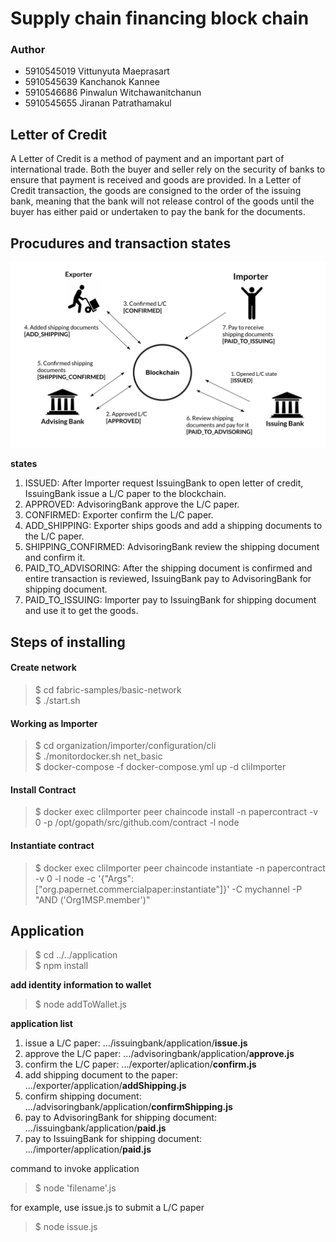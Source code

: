 # Supply chain financing block chain
### Author
- 5910545019	Vittunyuta Maeprasart
- 5910545639	Kanchanok Kannee
- 5910546686	Pinwalun Witchawanitchanun
- 5910545655	Jiranan Patrathamakul

## Letter of Credit
A Letter of Credit is a method of payment and an important part of international trade. Both the buyer and seller rely on the security of banks to ensure that payment is received and goods are provided. In a Letter of Credit transaction, the goods are consigned to the order of the issuing bank, meaning that the bank will not release control of the goods until the buyer has either paid or undertaken to pay the bank for the documents.

## Procudures and transaction states

![Blockchain States](https://github.com/Pimwalun/Supply-Chain-Finance/blob/master/Blockchain_States.png)

**states**
1. ISSUED: After Importer request IssuingBank to open letter of credit, IssuingBank issue a L/C paper to the blockchain.
2. APPROVED: AdvisoringBank approve the L/C paper.
3. CONFIRMED: Exporter confirm the L/C paper.
4. ADD_SHIPPING: Exporter ships goods and add a shipping documents to the L/C paper.
5. SHIPPING_CONFIRMED: AdvisoringBank review the shipping document and confirm it.
6. PAID_TO_ADVISORING: After the shipping document is confirmed and entire transaction is reviewed, IssuingBank pay to AdvisoringBank for shipping document.
7. PAID_TO_ISSUING: Importer pay to IssuingBank for shipping document and use it to get the goods.

## Steps of installing
#### Create network
> $ cd fabric-samples/basic-network <br>
> $ ./start.sh

#### Working as Importer
> $ cd organization/importer/configuration/cli <br>
> $ ./monitordocker.sh net_basic <br>
> $ docker-compose -f docker-compose.yml up -d cliImporter <br>

#### Install Contract
> $ docker exec cliImporter peer chaincode install -n papercontract -v 0 -p /opt/gopath/src/github.com/contract -l node <br>

#### Instantiate contract
> $ docker exec cliImporter peer chaincode instantiate -n papercontract -v 0 -l node -c '{"Args":["org.papernet.commercialpaper:instantiate"]}' -C mychannel -P "AND ('Org1MSP.member')"

## Application
> $ cd ../../application <br>
> $ npm install <br>

**add identity information to wallet**
> $ node addToWallet.js <br>

**application list**
1. issue a L/C paper: .../issuingbank/application/**issue.js**
2. approve the L/C paper: .../advisoringbank/application/**approve.js**
3. confirm the L/C paper: .../exporter/aplication/**confirm.js**
4. add shipping document to the paper: .../exporter/application/**addShipping.js**
5. confirm shipping document: .../advisoringbank/application/**confirmShipping.js**
6. pay to AdvisoringBank for shipping document: .../issuingbank/application/**paid.js**
7. pay to IssuingBank for shipping document: .../importer/application/**paid.js**

command to invoke application
> $ node 'filename'.js <br>
  
for example, use issue.js to submit a L/C paper
> $ node issue.js <br>

